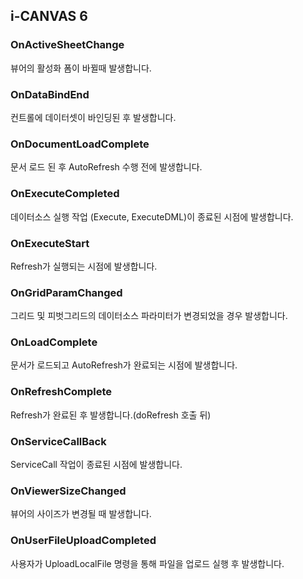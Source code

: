 ## i-CANVAS 6

### OnActiveSheetChange

뷰어의 활성화 폼이 바뀔때 발생합니다.

### OnDataBindEnd

컨트롤에 데이터셋이 바인딩된 후 발생합니다.

### OnDocumentLoadComplete

문서 로드 된 후 AutoRefresh 수행 전에 발생합니다.

### OnExecuteCompleted

데이터소스 실행 작업 (Execute, ExecuteDML)이 종료된 시점에 발생합니다.

### OnExecuteStart

Refresh가 실행되는 시점에 발생합니다.

### OnGridParamChanged

그리드 및 피벗그리드의 데이터소스 파라미터가 변경되었을 경우 발생합니다.

### OnLoadComplete

문서가 로드되고 AutoRefresh가 완료되는 시점에 발생합니다.

### OnRefreshComplete

Refresh가 완료된 후 발생합니다.(doRefresh 호출 뒤)

### OnServiceCallBack

ServiceCall 작업이 종료된 시점에 발생합니다.

### OnViewerSizeChanged

뷰어의 사이즈가 변경될 때 발생합니다.

### OnUserFileUploadCompleted

사용자가 UploadLocalFile 명령을 통해 파일을 업로드 실행 후 발생합니다.
